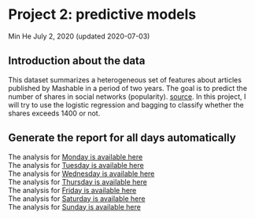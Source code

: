 Project 2: predictive models
================
Min He
July 2, 2020 (updated 2020-07-03)

## Introduction about the data

This dataset summarizes a heterogeneous set of features about articles
published by Mashable in a period of two years. The goal is to predict
the number of shares in social networks (popularity).
[source](https://archive.ics.uci.edu/ml/datasets/Online+News+Popularity).
In this project, I will try to use the logistic regression and bagging
to classify whether the shares exceeds 1400 or not.

## Generate the report for all days automatically

The analysis for [Monday is available here](MondayAnalysis.md)  
The analysis for [Tuesday is available here](TuesdayAnalysis.md)  
The analysis for [Wednesday is available here](WednesdayAnalysis.md)  
The analysis for [Thursday is available here](ThursdayAnalysis.md)  
The analysis for [Friday is available here](FridayAnalysis.md)  
The analysis for [Saturday is available here](SaturdayAnalysis.md)  
The analysis for [Sunday is available here](SundayAnalysis.md)
